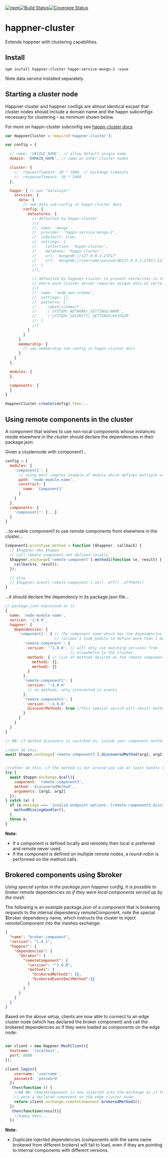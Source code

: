 [![npm](https://img.shields.io/npm/v/happner-cluster.svg)](https://www.npmjs.com/package/happner-cluster)[![Build Status](https://travis-ci.org/happner/happner-cluster.svg?branch=master)](https://travis-ci.org/happner/happner-cluster)[![Coverage Status](https://coveralls.io/repos/happner/happner-cluster/badge.svg?branch=master&service=github)](https://coveralls.io/github/happner/happner-cluster?branch=master)

# happner-cluster

Extends happner with clustering capabilities.

## Install

`npm install happner-cluster happn-service-mongo-2 —save`

Note data service installed separately.

## Starting a cluster node

Happner-cluster and happner configs are almost identical excpet that cluster nodes should include a domain name and the happn subconfigs necessary for clustering - as minimum shown below.

 For more on happn-cluster subconfig see [happn-cluster docs](https://github.com/happner/happn-cluster)

```javascript
var HappnerCluster = require('happner-cluster');

var config = {

  // name: 'UNIQUE_NAME', // allow default uniqie name
  domain: 'DOMAIN_NAME', // same as other cluster nodes

  cluster: {
    //  requestTimeout: 20 * 1000, // exchange timeouts
    //  responseTimeout: 30 * 1000
  },

  happn: { // was "datalayer"
    services: {
      data: {
        // see data sub-config in happn-cluster docs
        config: {
          datastores: [
            // defaulted by happn-cluster
            //{
            //  name: 'mongo',
            //  provider: 'happn-service-mongo-2',
            //  isDefault: true,
            //  settings: {
            //    collection: 'happn-cluster',
            //    database: 'happn-cluster',
            //    url: 'mongodb://127.0.0.1:27017'
            //    url: 'mongodb://username:password@127.0.0.1:27017,127.0.0.1:27018,127.0.0.1:27019/happn?replicaSet=test-set&ssl=true&authSource=admin'
            //  }
            //},

            // defaulted by happner-cluster to prevent overwrites in shared db
            // where each cluster server requires unique data at certain paths
            //{
            //  name: 'nedb-own-schema',
            //  settings: {},
            //  patterns: [
            //    '/mesh/schema/*',
            //    '/_SYSTEM/_NETWORK/_SETTINGS/NAME',
            //    '/_SYSTEM/_SECURITY/_SETTINGS/KEYPAIR'
            //  ]
            //}
          ]
        }
      }
      membership: {
        // see membership sub-config in happn-cluster docs
      }
    }
  },

  modules: {
  },

  components: {
  }
}

HappnerCluster.create(config).then...
```

##  Using remote components in the cluster

A component that wishes to use non-local components whose instances reside elsewhere in the cluster should declare the dependencies in their package.json

Given a clusternode with component1...

```javascript
config = {
  modules: {
    'component1': {
      // using most complex example of module which defines multiple component classes
      path: 'node-module-name',
      construct: {
        name: 'Component1'
      }
    }
  },
  components: {
    'component1': {...}
  }
}
```

…to enable component1 to use remote components from elsewhere in the cluster...

```javascript
Component1.prototype.method = function ($happner, callback) {
  // $happner aka $happn
  // call remote component not defined locally
  $happner.exchange['remote-component'].method1(function (e, result) {
    callback(e, result);
  });

  // also
  // $happner.event['remote-component'].on() .off() .offPath()
}
```

…it should declare the dependency in its package.json file…

```javascript
// package.json expressed as js
{
  name: 'node-module-name',
  version: '1.0.0',
  happner: {
    dependencies: {
      'component1': { // the component name which has the dependencies
                      // (allows 1 node_module to define more than 1 mesh component class)
        'remote-component': {
          version: '^1.0.0', // will only use matching versions from
                             // elsewhefre in the cluster
          methods: { // list of methods desired on the remote compnoent - these will not be discovered and will need to be statically defined
            method1: {},
            method2: {}
          }
        },
        'remote-component2': {
          version: '~1.0.0'
          // no methods, only interested in events
        },
        'remote-component3': {
          version: '~1.0.0'
          discoverMethods: true //this special switch will result method discovery for the component
        }
      }
    }
  }
}

// NB: if method discovery is switched on, inside your component method - where $happn is passed in be aware that the methods may only be available after startup - as the mesh description of the arriving peer on the cluster is used to generate the method api for the discovered component, this means that the declarative approach using $call with $happn should be used to ensure the api does not break, ie:

//dont do this
await $happn.exchange['remote-component3'].discoveredMethod(arg1, arg2);


//rather do this, if the method is not around you can at least handle the method missing error
try {
  await $happn.exchange.$call({
    component: 'remote-component3',
    method: 'discoveredMethod',
    arguments: [arg1, arg2]
  });
} catch (e) {
  if (e.message === 'invalid endpoint options: [remote-component3.discoveredMethod] method does not exist on the api') {
    methodMissingHandler();
  }
  throw e;
}
```

__Note:__

* If a component is defined locally and remotely then local is preferred and remote never used.
* If the component is defined on multiple remote nodes, a round-robin is performed on the method calls.

Brokered components using $broker
---------------------------------
*Using special syntax in the package.json happner config, it is possible to broker remote dependencies as if they were local components served up by the mesh*

The following is an example package.json of a component that is brokering requests to the internal dependency remoteComponent, note the special $broker dependency name, which instructs the cluster to inject remoteComponent into the meshes exchange:
```json
{
  "name": "broker-component",
  "version": "1.0.1",
  "happner": {
    "dependencies": {
      "$broker": {
        "remoteComponent": {
          "version": "^2.0.0",
          "methods": {
            "brokeredMethod1": {},
            "brokeredEventEmitMethod":{}
          }
        }
      }
    }
  }
}
```
Based on the above setup, clients are now able to connect to an edge cluster node (which has declared the broker component) and call the brokered dependencies as if they were loaded as components on the edge node:

```javascript

var client = new Happner.MeshClient({
  hostname: 'localhost',
  port: 8080
});

client.login({
    username: 'username',
    password: 'password'
  })
  .then(function () {
    //NB NB: remoteComponent is now injected into the exchange as if the internal component
    // were a declared component on the edge cluster node:
    return client.exchange.remoteComponent.brokeredMethod1();
  })
  .then(function(result){
    //happy days...
  })

```

__Note:__

* Duplicate injected dependencies (components with the same name brokered from different brokers) will fail to load, even if they are pointing to internal components with different versions.
